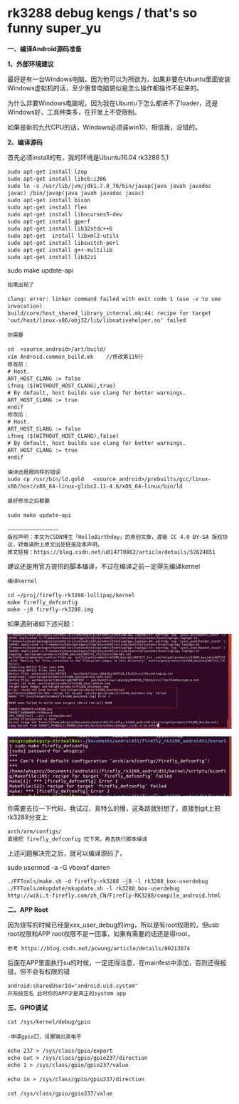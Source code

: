 # rk3288 debug kengs / that's so funny super_yu

**一、编译Android源码准备**

**1、外部环境建议**

最好是有一台Windows电脑，因为他可以为所欲为，如果非要在Ubuntu里面安装Windows虚拟机的话，至少惠普电脑貌似是怎么操作都操作不起来的。

为什么非要Windows电脑呢，因为我在Ubuntu下怎么都进不了loader，还是Windows好，工具种类多，在开发上不受限制。

如果是新的九代CPU的话，Windows必须装win10，相信我，没错的。

**2、编译源码**

首先必须install的有，我的环境是Ubuntu16.04 rk3288 5,1

```
sudo apt-get install lzop
sudo apt-get install libc6:i386
sudo ln -s /usr/lib/jvm/jdk1.7.0_76/bin/javap(java javah javadoc javac) /bin/javap(java javah javadoc javac)
sudo apt-get install bison
sudo apt-get install flex
sudo apt-get install libncurses5-dev
sudo apt-get install gperf
sudo apt-get install lib32stdc++6
sudo apt-get  install libxml2-utils
sudo apt-get install libswitch-perl
sudo apt-get install g++-multilib
sudo apt-get install lib32z1
```

sudo make update-api

```
如果出现了

clang: error: linker command failed with exit code 1 (use -v to see invocation)
build/core/host_shared_library_internal.mk:44: recipe for target 'out/host/linux-x86/obj32/lib/libnativehelper.so' failed

你需要

cd  <source_android>/art/build/
vim Android.common_build.mk    //修改第119行
修改前：
# Host.
ART_HOST_CLANG := false
ifneq ($(WITHOUT_HOST_CLANG),true)
# By default, host builds use clang for better warnings.
ART_HOST_CLANG := true
endif
修改后：
# Host.
ART_HOST_CLANG := false
ifneq ($(WITHOUT_HOST_CLANG),false)
# By default, host builds use clang for better warnings.
ART_HOST_CLANG := true
endif

编译还是报同样的错误
sudo cp /usr/bin/ld.gold   <source_android>/prebuilts/gcc/linux-x86/host/x86_64-linux-glibc2.11-4.6/x86_64-linux/bin/ld

最好修改之后都要

sudo make update-api

————————————————
版权声明：本文为CSDN博主「HelloBirthday」的原创文章，遵循 CC 4.0 BY-SA 版权协议，转载请附上原文出处链接及本声明。
原文链接：https://blog.csdn.net/u014770862/article/details/52624851
```

建议还是用官方提供的脚本编译，不过在编译之前一定得先编译kernel

```
编译kernel

cd ~/proj/firefly-rk3288-lollipop/kernel
make firefly_defconfig
make -j8 firefly-rk3288.img
```

如果遇到诸如下述问题：

![please clone](https://raw.githubusercontent.com/whsgzcy/rk3288_debug_kengs/master/images/a.jpg)

![please clone](https://raw.githubusercontent.com/whsgzcy/rk3288_debug_kengs/master/images/b.png)

你需要去拉一下代码，我试过，真特么的慢，这条路就别想了，直接到git上把rk3288分支上

```
arch/arm/configs/
直接把 firefly_defconfig 拉下来，再去执行脚本编译
```

上述问题解决完之后，就可以编译源码了，

sudo usermod -a -G vboxsf darren

```
./FFTools/make.sh -d firefly-rk3288 -j8 -l rk3288_box-userdebug
./FFTools/mkupdate/mkupdate.sh -l rk3288_box-userdebug
http://wiki.t-firefly.com/zh_CN/Firefly-RK3288/compile_android.html
```

**二、APP Root**

因为烧写的时候已经是xxx_user_debug的img，所以是有root权限的，但usb root权限和APP root权限不是一回事，如果有需要的话还是得root，

```
参考 https://blog.csdn.net/pcwung/article/details/80213674
```

后面在APP里面执行su的时候，一定还得注意，在mainfest中添加，否则还得报错，但不会有权限的错

```
android:sharedUserId="android.uid.system"
并系统签名 此时你的APP才是真正的system app
```

**三、GPIO调试**

```
cat /sys/kernel/debug/gpio

·申请gpio口，设置输出高电平

echo 237 > /sys/class/gpio/export
echo out > /sys/class/gpio/gpio237/direction
echo 1 > /sys/class/gpio/gpio237/value

echo in > /sys/class/gpio/gpio237/direction

cat /sys/class/gpio/gpio237/value
```
